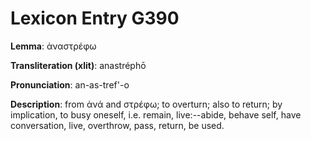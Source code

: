 # Lexicon Entry G390

**Lemma**: ἀναστρέφω

**Transliteration (xlit)**: anastréphō

**Pronunciation**: an-as-tref'-o

**Description**:
from ἀνά and στρέφω; to overturn; also to return; by implication, to busy oneself, i.e. remain, live:--abide, behave self, have conversation, live, overthrow, pass, return, be used.
